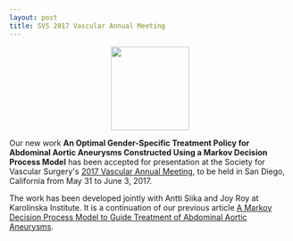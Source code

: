 ```yaml
---
layout: post
title: SVS 2017 Vascular Annual Meeting
---
```


<p align="center">
    <img width="140" height="150" src="https://vascular.org/sites/default/files/styles/large/public/svs_vam17_logo_rgb.jpg">
</p>

Our new work **An Optimal Gender-Specific Treatment Policy for Abdominal Aortic Aneurysms
Constructed Using a Markov Decision Process Model** has been accepted for presentation at
the Society for Vascular Surgery's [2017 Vascular Annual
Meeting](https://vascular.org/meetings/2017-vascular-annual-meeting), to be held in San
Diego, California from May 31 to June 3, 2017.

The work has been developed jointly with Antti Siika and Joy Roy at Karolinska Institute.
It is a continuation of our previous article [A Markov Decision Process Model to Guide
Treatment of Abdominal Aortic Aneurysms](https://arxiv.org/abs/1611.02177).

